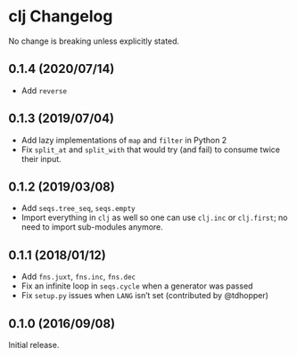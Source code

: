 # clj Changelog

No change is breaking unless explicitly stated.

## 0.1.4 (2020/07/14)

* Add `reverse`

## 0.1.3 (2019/07/04)

* Add lazy implementations of `map` and `filter` in Python 2
* Fix `split_at` and `split_with` that would try (and fail) to consume twice
  their input.

## 0.1.2 (2019/03/08)

* Add `seqs.tree_seq`, `seqs.empty`
* Import everything in `clj` as well so one can use `clj.inc` or `clj.first`;
  no need to import sub-modules anymore.

## 0.1.1 (2018/01/12)

* Add `fns.juxt`, `fns.inc`, `fns.dec`
* Fix an infinite loop in `seqs.cycle` when a generator was passed
* Fix `setup.py` issues when `LANG` isn’t set (contributed by @tdhopper)

## 0.1.0 (2016/09/08)

Initial release.
